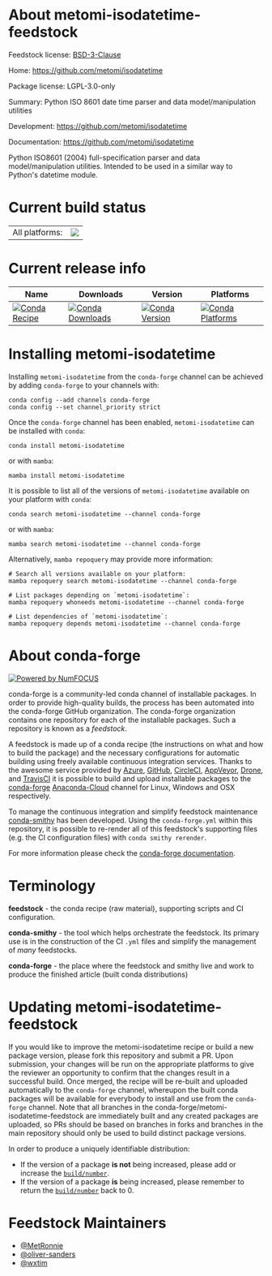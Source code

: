 About metomi-isodatetime-feedstock
==================================

Feedstock license: [BSD-3-Clause](https://github.com/conda-forge/metomi-isodatetime-feedstock/blob/main/LICENSE.txt)

Home: https://github.com/metomi/isodatetime

Package license: LGPL-3.0-only

Summary: Python ISO 8601 date time parser and data model/manipulation utilities

Development: https://github.com/metomi/isodatetime

Documentation: https://github.com/metomi/isodatetime

Python ISO8601 (2004) full-specification parser and data
model/manipulation utilities. Intended to be used in a similar
way to Python's datetime module.


Current build status
====================


<table><tr><td>All platforms:</td>
    <td>
      <a href="https://dev.azure.com/conda-forge/feedstock-builds/_build/latest?definitionId=7918&branchName=main">
        <img src="https://dev.azure.com/conda-forge/feedstock-builds/_apis/build/status/metomi-isodatetime-feedstock?branchName=main">
      </a>
    </td>
  </tr>
</table>

Current release info
====================

| Name | Downloads | Version | Platforms |
| --- | --- | --- | --- |
| [![Conda Recipe](https://img.shields.io/badge/recipe-metomi--isodatetime-green.svg)](https://anaconda.org/conda-forge/metomi-isodatetime) | [![Conda Downloads](https://img.shields.io/conda/dn/conda-forge/metomi-isodatetime.svg)](https://anaconda.org/conda-forge/metomi-isodatetime) | [![Conda Version](https://img.shields.io/conda/vn/conda-forge/metomi-isodatetime.svg)](https://anaconda.org/conda-forge/metomi-isodatetime) | [![Conda Platforms](https://img.shields.io/conda/pn/conda-forge/metomi-isodatetime.svg)](https://anaconda.org/conda-forge/metomi-isodatetime) |

Installing metomi-isodatetime
=============================

Installing `metomi-isodatetime` from the `conda-forge` channel can be achieved by adding `conda-forge` to your channels with:

```
conda config --add channels conda-forge
conda config --set channel_priority strict
```

Once the `conda-forge` channel has been enabled, `metomi-isodatetime` can be installed with `conda`:

```
conda install metomi-isodatetime
```

or with `mamba`:

```
mamba install metomi-isodatetime
```

It is possible to list all of the versions of `metomi-isodatetime` available on your platform with `conda`:

```
conda search metomi-isodatetime --channel conda-forge
```

or with `mamba`:

```
mamba search metomi-isodatetime --channel conda-forge
```

Alternatively, `mamba repoquery` may provide more information:

```
# Search all versions available on your platform:
mamba repoquery search metomi-isodatetime --channel conda-forge

# List packages depending on `metomi-isodatetime`:
mamba repoquery whoneeds metomi-isodatetime --channel conda-forge

# List dependencies of `metomi-isodatetime`:
mamba repoquery depends metomi-isodatetime --channel conda-forge
```


About conda-forge
=================

[![Powered by
NumFOCUS](https://img.shields.io/badge/powered%20by-NumFOCUS-orange.svg?style=flat&colorA=E1523D&colorB=007D8A)](https://numfocus.org)

conda-forge is a community-led conda channel of installable packages.
In order to provide high-quality builds, the process has been automated into the
conda-forge GitHub organization. The conda-forge organization contains one repository
for each of the installable packages. Such a repository is known as a *feedstock*.

A feedstock is made up of a conda recipe (the instructions on what and how to build
the package) and the necessary configurations for automatic building using freely
available continuous integration services. Thanks to the awesome service provided by
[Azure](https://azure.microsoft.com/en-us/services/devops/), [GitHub](https://github.com/),
[CircleCI](https://circleci.com/), [AppVeyor](https://www.appveyor.com/),
[Drone](https://cloud.drone.io/welcome), and [TravisCI](https://travis-ci.com/)
it is possible to build and upload installable packages to the
[conda-forge](https://anaconda.org/conda-forge) [Anaconda-Cloud](https://anaconda.org/)
channel for Linux, Windows and OSX respectively.

To manage the continuous integration and simplify feedstock maintenance
[conda-smithy](https://github.com/conda-forge/conda-smithy) has been developed.
Using the ``conda-forge.yml`` within this repository, it is possible to re-render all of
this feedstock's supporting files (e.g. the CI configuration files) with ``conda smithy rerender``.

For more information please check the [conda-forge documentation](https://conda-forge.org/docs/).

Terminology
===========

**feedstock** - the conda recipe (raw material), supporting scripts and CI configuration.

**conda-smithy** - the tool which helps orchestrate the feedstock.
                   Its primary use is in the construction of the CI ``.yml`` files
                   and simplify the management of *many* feedstocks.

**conda-forge** - the place where the feedstock and smithy live and work to
                  produce the finished article (built conda distributions)


Updating metomi-isodatetime-feedstock
=====================================

If you would like to improve the metomi-isodatetime recipe or build a new
package version, please fork this repository and submit a PR. Upon submission,
your changes will be run on the appropriate platforms to give the reviewer an
opportunity to confirm that the changes result in a successful build. Once
merged, the recipe will be re-built and uploaded automatically to the
`conda-forge` channel, whereupon the built conda packages will be available for
everybody to install and use from the `conda-forge` channel.
Note that all branches in the conda-forge/metomi-isodatetime-feedstock are
immediately built and any created packages are uploaded, so PRs should be based
on branches in forks and branches in the main repository should only be used to
build distinct package versions.

In order to produce a uniquely identifiable distribution:
 * If the version of a package **is not** being increased, please add or increase
   the [``build/number``](https://docs.conda.io/projects/conda-build/en/latest/resources/define-metadata.html#build-number-and-string).
 * If the version of a package **is** being increased, please remember to return
   the [``build/number``](https://docs.conda.io/projects/conda-build/en/latest/resources/define-metadata.html#build-number-and-string)
   back to 0.

Feedstock Maintainers
=====================

* [@MetRonnie](https://github.com/MetRonnie/)
* [@oliver-sanders](https://github.com/oliver-sanders/)
* [@wxtim](https://github.com/wxtim/)

